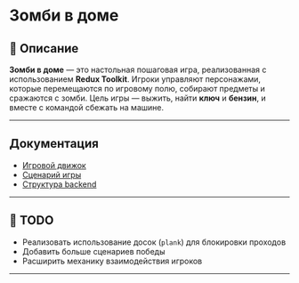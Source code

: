 # Зомби в доме

## 📖 Описание

**Зомби в доме** — это настольная пошаговая игра, реализованная с использованием **Redux Toolkit**. Игроки управляют персонажами, которые перемещаются по игровому полю, собирают предметы и сражаются с зомби. Цель игры — выжить, найти **ключ** и **бензин**, и вместе с командой сбежать на машине.

---

## Документация

- [Игровой движок](./gameEngine.md)
- [Сценарий игры](./scenario.md)
- [Структура backend](./backendStruct.md)

---

## 📌 TODO
- Реализовать использование досок (`plank`) для блокировки проходов
- Добавить больше сценариев победы
- Расширить механику взаимодействия игроков

---